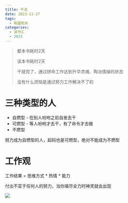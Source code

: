 ```yaml
---
title: 干法
date: 2023-11-27
tags:
  - 稻盛和夫
categories:
  - 读书汇
  - 2023
---
```


> 都本书耗时2天
>
> 读本书耗时2天
>
> 干就完了，通过拼命工作达到升华灵魂、陶冶情操的状态
>
> 没有什么烦恼是通过努力工作解决不了的

# 三种类型的人

- 自燃型 - 在别人吩咐之前自发去干
- 可燃型 - 等人吩咐才去干，有了命令才去做
- 不燃型

努力成为自燃型的人，起码也是可燃型，绝对不能成为不燃型

# 工作观

工作结果 = 思维方式 * 热情 * 能力

付出不亚于任何人的努力，当你竭尽全力时神灵就会出现

![](https://cdn.jsdelivr.net/gh/hfshaobing/picx-images-hosting@master/20231201/IMG_3415.5m4ep0xv55w0.webp)